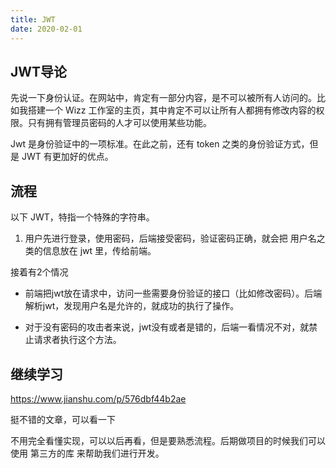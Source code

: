 ```yaml
---
title: JWT
date: 2020-02-01
---
```


## JWT导论

先说一下身份认证。在网站中，肯定有一部分内容，是不可以被所有人访问的。比如我搭建一个 Wizz 工作室的主页，其中肯定不可以让所有人都拥有修改内容的权限。只有拥有管理员密码的人才可以使用某些功能。

Jwt 是身份验证中的一项标准。在此之前，还有 token 之类的身份验证方式，但是 JWT 有更加好的优点。

## 流程

以下 JWT，特指一个特殊的字符串。

1. 用户先进行登录，使用密码，后端接受密码，验证密码正确，就会把 用户名之类的信息放在 jwt 里，传给前端。

接着有2个情况

- 前端把jwt放在请求中，访问一些需要身份验证的接口（比如修改密码）。后端解析jwt，发现用户名是允许的，就成功的执行了操作。

- 对于没有密码的攻击者来说，jwt没有或者是错的，后端一看情况不对，就禁止请求者执行这个方法。

## 继续学习

<https://www.jianshu.com/p/576dbf44b2ae>

挺不错的文章，可以看一下

不用完全看懂实现，可以以后再看，但是要熟悉流程。后期做项目的时候我们可以使用 第三方的库 来帮助我们进行开发。
